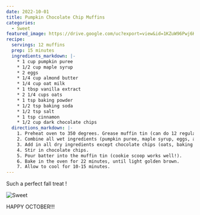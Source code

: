 ```yaml
---
date: 2022-10-01
title: Pumpkin Chocolate Chip Muffins
categories:
  - Sweet
featured_image: https://drive.google.com/uc?export=view&id=1KZuW96Pwj6KnKfqhUXI0_aZybWKqap3w
recipe:
  servings: 12 muffins
  prep: 15 minutes
  ingredients_markdown: |-
    * 1 cup pumpkin puree
    * 1/2 cup maple syrup
    * 2 eggs
    * 1/4 cup almond butter
    * 1/4 cup oat milk
    * 1 tbsp vanilla extract
    * 2 1/4 cups oats
    * 1 tsp baking powder
    * 1/2 tsp baking soda
    * 1/2 tsp salt
    * 1 tsp cinnamon
    * 1/2 cup dark chocolate chips
  directions_markdown: |-
    1. Preheat oven to 350 degrees. Grease muffin tin (can do 12 regular muffins or 24 mini ones!)
    2. Combine all wet ingredients (pumpkin puree, maple syrup, eggs, almond butter, oat milk, vanilla) in a large mixing bowl.
    3. Add in all dry ingredients except chocolate chips (oats, baking powder, baking soda, salt, cinnamon).
    4. Stir in chocolate chips.
    5. Pour batter into the muffin tin (cookie scoop works well!).
    6. Bake in the oven for 22 minutes, until light golden brown.
    7. Allow to cool for 10-15 minutes.
---
```


Such a perfect fall treat !

![Sweet](https://drive.google.com/uc?export=view&id=1ZgVKjS20yay9WCfsMkasbwc9MakLVQzX)

HAPPY OCTOBER!!!
